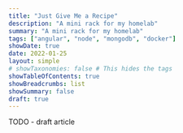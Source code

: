 ```yaml
---
title: "Just Give Me a Recipe"
description: "A mini rack for my homelab"
summary: "A mini rack for my homelab"
tags: ["angular", "node", "mongodb", "docker"]
showDate: true
date: 2022-01-25
layout: simple
# showTaxonomies: false # This hides the tags
showTableOfContents: true
showBreadcrumbs: list
showSummary: false
draft: true
---
```


TODO - draft article
